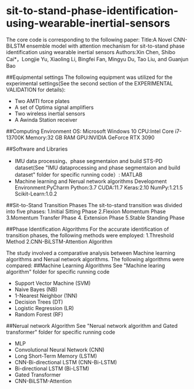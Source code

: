 # sit-to-stand-phase-identification-using-wearable-inertial-sensors
The core code is corresponding to the following paper:
Title:A Novel CNN-BiLSTM ensemble model with attention mechanism for sit-to-stand phase identification using wearable inertial sensors
Authors:Xin Chen, Shibo Cai*，Longjie Yu, Xiaoling Li, Bingfei Fan, Mingyu Du, Tao Liu, and Guanjun Bao

##Equipmental settings
The following equipment was utilized for the experimental settings(See the second section of the EXPERIMENTAL VALIDATION for details):
- Two AMTI force plates
- A set of Optima signal amplifiers
- Two wireless inertial sensors
- A Awinda Station receiver

##Computing Environment
OS: Microsoft Windows 10
CPU:Intel Core  i7-13700K
Memory:32 GB RAM
GPU:NVIDIA GeForce RTX 3090

##Software and Libraries
- IMU data processing、phase segmentaion and build STS-PD dataset(See "IMU dataprocessing and phase segmentaion and build dataset" folder for specific running code）: MATLAB
- Machine learning and Nerual network algorithms Development Environment:PyCharm
Python:3.7
CUDA:11.7
Keras:2.10
NumPy:1.21.5
Scikit-Learn:1.0.2

##Sit-to-Stand Transition Phases
The sit-to-stand transition was divided into five  phases:
1.Initial Sitting Phase
2.Flexion Momentum Phase
3.Momentum Transfer Phase
4. Extension Phase
5.Stable Standing Phase

 ##Phase Identification Algorithms
For the accurate identification of transition phases, the following methods were employed:
1.Threshold Method
2.CNN-BiLSTM-Attention Algorithm

The study involved a comparative analysis between Machine learning algorithms and Nerual network algorithms. The following algorithms were compared:
##Machine Learning Algorithms
See "Machine learing algorithm" folder for specific running code
- Support Vector Machine (SVM)
- Naive Bayes (NB)
- 1-Nearest Neighbor (1NN)
- Decision Trees (DT)
- Logistic Regression (LR)
- Random Forest (RF)

##Nerual network Algorithm
See "Nerual network algorithm and Gated transformer" folder for specific running code
- MLP
- Convolutional Neural Network (CNN)
- Long Short-Term Memory (LSTM)
- CNN-Bi-directional LSTM (CNN-Bi-LSTM)
- Bi-directional LSTM (Bi-LSTM)
- Gated Transformer
- CNN-BiLSTM-Attention
